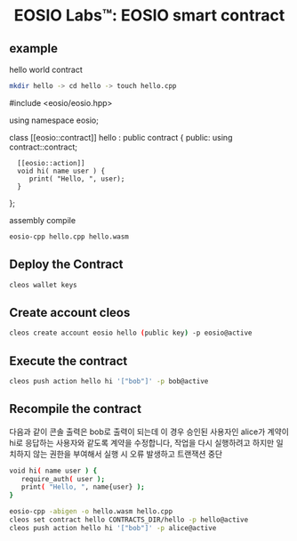 <h1 align="center">EOSIO Labs™: EOSIO smart contract</h1>


## example

hello world contract 
```bash
mkdir hello -> cd hello -> touch hello.cpp
```

#include <eosio/eosio.hpp>

using namespace eosio;

class [[eosio::contract]] hello : public contract {
  public:
      using contract::contract;

      [[eosio::action]]
      void hi( name user ) {
         print( "Hello, ", user);
      }
};

assembly compile
```bash
eosio-cpp hello.cpp hello.wasm
```
## Deploy the Contract
```bash
cleos wallet keys
```

## Create account cleos
```bash
cleos create account eosio hello (public key) -p eosio@active
```

## Execute the contract
```bash
cleos push action hello hi '["bob"]' -p bob@active
```

## Recompile the contract

다음과 같이 콘솔 출력은 bob로 출력이 되는데 이 경우 승인된 사용자인 alice가 계약이 hi로 응답하는 사용자와 같도록 계약을 수정합니다,
작업을 다시 실행하려고 하지만 일치하지 않는 권한을 부여해서 실행 시 오류 발생하고 트랜잭션 중단
```bash 
void hi( name user ) {
   require_auth( user );
   print( "Hello, ", name{user} );
}

eosio-cpp -abigen -o hello.wasm hello.cpp
cleos set contract hello CONTRACTS_DIR/hello -p hello@active
cleos push action hello hi '["bob"]' -p alice@active
```



